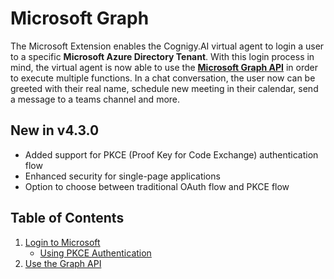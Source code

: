 # Microsoft Graph

The Microsoft Extension enables the Cognigy.AI virtual agent to login a user to a specific **Microsoft Azure Directory Tenant**. With this login process in mind, the virtual agent is now able to use the **[Microsoft Graph API](https://developer.microsoft.com/en-us/graph/graph-explorer)** in order to execute multiple functions. In a chat conversation, the user now can be greeted with their real name, schedule new meeting in their calendar, send a message to a teams channel and more.

## New in v4.3.0
- Added support for PKCE (Proof Key for Code Exchange) authentication flow
- Enhanced security for single-page applications
- Option to choose between traditional OAuth flow and PKCE flow

## Table of Contents

1. [Login to Microsoft](./docs/authentication.md)
   - [Using PKCE Authentication](./docs/pkce-authentication.md)
2. [Use the Graph API](./docs/graph-api.md)